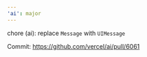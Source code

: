 ```yaml
---
'ai': major
---
```


chore (ai): replace `Message` with `UIMessage`

Commit: https://github.com/vercel/ai/pull/6061
